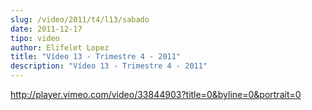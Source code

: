 ```yaml
---
slug: /video/2011/t4/l13/sabado
date: 2011-12-17
tipo: video
author: Elifelet Lopez
title: "Vídeo 13 - Trimestre 4 - 2011"
description: "Vídeo 13 - Trimestre 4 - 2011"
---
```


http://player.vimeo.com/video/33844903?title=0&byline=0&portrait=0
